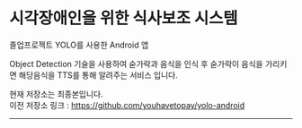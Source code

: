 # 시각장애인을 위한 식사보조 시스템

졸업프로젝트
YOLO를 사용한 Android 앱

Object Detection 기술을 사용하여 숟가락과 음식을 인식 후 숟가락이 음식을 가리키면 
해당음식을 TTS를 통해 알려주는 서비스 입니다.

현재 저장소는 최종본입니다.
<br>
이전 저장소 링크 : https://github.com/youhavetopay/yolo-android

-----------


